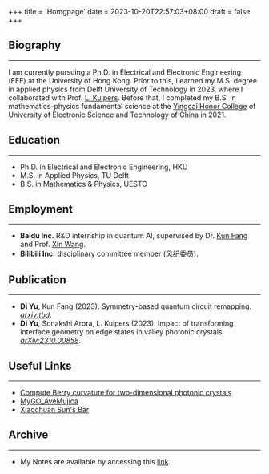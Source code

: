 +++
title = 'Homgpage'
date = 2023-10-20T22:57:03+08:00
draft = false
+++

## Biography
---
I am currently pursuing a Ph.D. in Electrical and Electronic Engineering (EEE) at the University of Hong Kong. Prior to this, I earned my M.S. degree in applied physics from Delft University of Technology in 2023, where I collaborated with Prof. [L. Kuipers](https://kuiperslab.tudelft.nl/). Before that, I completed my B.S. in mathematics-physics fundamental science at the [Yingcai Honor College](https://www.yingcai.uestc.edu.cn/xygk/xyjj.htm) of University of Electronic Science and Technology of China in 2021.

## Education
---
+ Ph.D. in Electrical and Electronic Engineering, HKU
+ M.S. in Applied Physics, TU Delft
+ B.S. in Mathematics & Physics, UESTC

## Employment
---
+ **Baidu Inc.** R&D internship in quantum AI, supervised by Dr. [Kun Fang](https://scholar.google.com/citations?user=YlfYNwcAAAAJ&hl=en&inst=6173373803492361994&oi=ao) and Prof. [Xin Wang](https://www.xinwang.info/).
+ **Bilibili Inc.** disciplinary committee member (风纪委员).

## Publication
---
+ **Di Yu**, Kun Fang (2023). Symmetry-based quantum circuit remapping. [*arxiv:tbd*](https://arxiv.org/abs/tbd).
+ **Di Yu**, Sonakshi Arora, L. Kuipers (2023). Impact of transforming interface geometry on edge states in valley photonic crystals. [*arXiv:2310.00858*](https://arxiv.org/abs/2310.00858).

<!-- ## Patents
---
+ Kun Fang, **Di Yu** (2023). Quantum circuit mapping method, apparatus, and electronic device. [*BO230913IQC1*](patent_link)
+ Kun Fang, **Di Yu** (2023). Quantum circuit mapping method, apparatus, and electronic device. [*BO230907IQC3*](patent_link)
+ Kun Fang, **Di Yu** (2023). Quantum circuit mapping method, apparatus, and electronic device. [*BO230828IQC3*](patent_link) -->

## Useful Links
---
+ [Compute Berry curvature for two-dimensional photonic crystals](https://github.com/nagato-D/Berry-curvature-for-photonic-crystals/releases/tag/v2.0.0)
+ [MyGO_AveMujica](https://space.bilibili.com/1459104794?spm_id_from=333.337.0.0)
+ [Xiaochuan Sun's Bar](https://tieba.baidu.com/f?kw=%E5%AD%99%E7%AC%91%E5%B7%9D&ie=utf-8)

## Archive
---
+ My Notes are available by accessing this [link](https://nagato-D.github.io/Notes/).